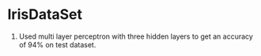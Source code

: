 # IrisDataSet
1) Used multi layer perceptron with three hidden layers to get an accuracy of 94% on test dataset.
